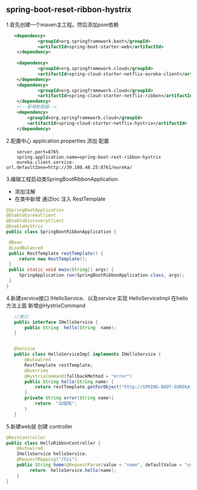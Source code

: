 ## spring-boot-reset-ribbon-hystrix
1.首先创建一个maven主工程。然后添加pom依赖
```xml
   <dependency>
   			<groupId>org.springframework.boot</groupId>
   			<artifactId>spring-boot-starter-web</artifactId>
   	</dependency>
   
   	<dependency>
   			<groupId>org.springframework.cloud</groupId>
   			<artifactId>spring-cloud-starter-netflix-eureka-client</artifactId>
   	</dependency>
   	<dependency>
   			<groupId>org.springframework.cloud</groupId>
   			<artifactId>spring-cloud-starter-netflix-ribbon</artifactId>
   	</dependency>
   	<!--新增断路器-->
    <dependency>
        <groupId>org.springframework.cloud</groupId>
        <artifactId>spring-cloud-starter-netflix-hystrix</artifactId>
    </dependency>
```
 2.配置中心 application.properties 添加 配置
```properties
    server.port=8765
    spring.application.name=spring-boot-rest-ribbon-hystrix
    eureka.client.service-url.defaultZone=http://39.108.48.25:8761/eureka/
```

3.编辑工程启动类SpringBootRibbonApplication
   * 添加注解
   * 在类中新增 通过Ioc 注入 RestTemplate
   ```java
   @SpringBootApplication
   @EnableEurekaClient
   @EnableDiscoveryClient
   @EnableHyStrix
   public class SpringBootRibbonApplication {
   
   	@Bean
   	@LoadBalanced
   	public RestTemplate restTemplate() {
   		return new RestTemplate();
   	}
   	public static void main(String[] args) {
   		SpringApplication.run(SpringBootRibbonApplication.class, args);
   	}
   }
```
4.新建service接口 IHelloService、以及service 实现 HelloServiceImpl  在hello方法上面 新增@HystrixCommand
```java
   //接口
   public interface IHelloService {
       public String  hello(String  name);
   }


   @Service
   public class HelloServiceImpl implements IHelloService {
       @Autowired
       RestTemplate restTemplate;
       @Override
       @HystrixCommand(fallbackMethod = "error")
       public String hello(String name) {
           return restTemplate.getForObject("http://SPRING-BOOT-EUREKA-CLIENT/hi?name="+name,String.class);
       }
       private String error(String name){
           return  "出错啦";
       }
   }
```
5.新建web层  创建 controller
```java
@RestController
public class HelloRibbonController {
    @Autowired
    IHelloService helloService;
    @RequestMapping("/hii")
    public String home(@RequestParam(value = "name", defaultValue = "xy") String name) {
         return  helloService.hello(name);
    }
}
```

    